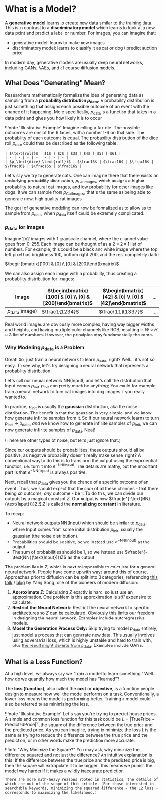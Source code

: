 # What is a Model?

A **generative model** learns to create new data similar to the training data. This is in contrast to a **discriminatory model** which learns to look at a new data point and predict a label or number. For images, you can imagine that:

- generative model: learns to make new images
- discriminatory model: learns to classify it as cat or dog / predict auction price

In modern day, generative models are usually deep neural networks, including GANs, VAEs, and of course diffusion models.

## What Does "Generating" Mean?

Researchers mathematically formalize the idea of generating data as sampling from a **probability distribution $p_\text{data}$.** A probability distribution is just something that assigns each possible outcome of an event with the chance of it happening. More specifically, $p_\text{data}$ is a function that takes in a data point and gives you how likely it is to occur.

!!!note "Illustrative Example"
    Imagine rolling a fair die. The possible outcomes are one of the 6 faces, with a number 1-6 on that side. The probability of each outcome is equal. The probability distribution of the dice roll $p_\text{dice}$ could thus be described as the following table:

    | $\text{roll}$ | $1$ | $2$ | $3$ | $4$ | $5$ | $6$ |
    | - | - | - | - | - | - | - | 
    | $p_\text{dice}(\text{roll})$ | $\frac16$ | $\frac16$ | $\frac16$ | $\frac16$ | $\frac16$ | $\frac16$ |

Let's say we try to generate cats. One can imagine there that there exists an underlying probability distribution, $p_\text{CatImages},$ which assigns a higher probability to natural cat images, and low probability for other images like dogs. If we can sample from $p_\text{CatImages},$ that's the same as being able to generate new, high quality cat images.

The goal of generative modeling can now be formalized as to allow us to sample from $p_\text{data},$ when $p_\text{data}$ itself could be extremely complicated.

### $p_\text{data}$ for Images

Imagine 2x2 images with 1 grayscale channel, where the channel value goes from 0-255. Each image can be thought of as a $2\times2\times1$ list of numbers. For example, this could be a black and white image where the top left pixel has brightness 100, bottom right 200, and the rest completely dark:

$\begin{bmatrix}[100] & [0] \\ [0] & [200]\end{bmatrix}$

We can also assign each image with a probability, thus creating a probability distribution for images:

| $\text{Image}$ | $\begin{bmatrix}[100] & [0] \\ [0] & [200]\end{bmatrix}$ | $\begin{bmatrix}[42] & [0] \\ [0] & [42]\end{bmatrix}$ | ... |
| - | - | - | - |
| $p_\text{data}(\text{Image})$ | $\frac1{1234}$ | $\frac{11}{1337}$ | ... |

Real world images are obviously more complex, having way bigger widths and heights, and having multiple color channels like RGB, resulting in $W\times H\times 3$ list of numbers. However, the principles stay fundamentally the same. 

### Why Modeling $p_\text{data}$ is a Problem

Great! So, just train a neural network to learn $p_\text{data},$ right? Well... it's not so easy. To see why, let's try designing a neural network that represents a probability distribution. 

Let's call our neural network $\text{NN}(\text{Input}),$ and let's call the distribution that $\text{Input}$ comes $p_\text{init}.$ $p_\text{init}$ can pretty much be anything; You could for example train a neural network to turn cat images into dog images if you really wanted to.

In practice, $p_\text{init}$ is usually the **gaussian** distribution, aka the noise distribution. The benefit is that the gaussian is very simple, and we know how generate infinite samples from it. So if our neural network learns to turn $p_\text{init}\to p_\text{data},$ *and* we know how to generate infinite samples of $p_\text{init},$ we can now generate infinite samples of $p_\text{data}.$ Neat!

(There are other types of noise, but let's just ignore that.)

Since our outputs should be probabilities, these outputs should all be positive, as negative probability doesn't really make sense, right? A conventional way to do this is to transform the output using the exponential function, i.e. turn it into $e^{-\text{NN}(\text{Input})}.$ The details are mathy, but the important part is that $e^{-\text{NN}(\text{Input})}$ is always positive.

Next, recall that $p_\text{data}$ gives you the chance of a specific outcome of an event. Thus, we should expect that the *sum* of all these chances - that there being *an* outcome, *any* outcome - be 1. To do this, we can divide our outputs by a magical constant $Z$. Our output is now $\frac{e^{-\text{NN}(\text{Input})}}Z.$ $Z$ is called the **normalizing constant** in literature.

To recap:

- Neural network outputs $\text{NN}(\text{Input})$ which should be similar to $p_\text{data},$ where $\text{Input}$ comes from some initial distribution $p_\text{init},$ usually the gaussian (the noise distribution).
- Probabilities should be positive, so we instead use $e^{-\text{NN}(\text{Input})}$ as the output
- The sum of probabilities should be 1, so we instead use $\frac{e^{-\text{NN}(\text{Input})}}Z$ as the output

The problem lies in $Z,$ which is next to impossible to calculate for a general neural network. People have come up with ways around this of course. Approaches prior to diffusion can be split into 3 categories, referencing [this talk](https://www.youtube.com/watch?v=wMmqCMwuM2Q) / [blog](https://yang-song.net/blog/2021/score/) by Yang Song, one of the pioneers of modern diffusion:

1. **Approximate $Z$:** Calculating $Z$ exactly is hard, so just use an approximation. One problem is this approximation is *still* expensive to calculate.
2. **Restrict the Neural Network:** Restrict the neural network to specific architectures so $Z$ can be calculated. Obviously this limits our freedom in designing the neural network. Examples include autoregressive models.
3. **Model the Generation Process Only:** Skip trying to model $p_\text{data}$ entirely, just model a process that can generate new data. This usually involves using adversarial loss, which is highly unstable and hard to train with, plus [the result might deviate from $p_\text{data}$](https://arxiv.org/abs/1706.08224). Examples include GANs.

## What is a Loss Function?

At a high level, we always say we "train a model to learn something." Well... how do we quantify how much the model has "learned"?

The **loss (function)**, also called the **cost** or **objective**, is a function people design to measure how well the model performs on a task. Conventionally, a lower loss means the model is performing better. Training a model could also be referred to as minimizing the loss.

!!!note "Illustrative Example"
    Let's say you're trying to predict house prices. A simple and common loss function for this task could be $L=|\text{TruePrice} - \text{PredictedPrice}|^2$, the square of the difference between the true price and the predicted price. As you can imagine, trying to minimize the loss $L$ is the same as trying to reduce the difference between the true price and the prediction, or in other words make the prediction more accurate. 

!!!info "Why Minimize the Square?"
    You may ask, why minimize the difference squared and not just the difference? An intuitive explanation is this: If the difference between the true price and the predicted price is big, then the square will extrapolate it to be bigger. This means we punish the model way harder if it makes a wildly inaccurate prediction.
    
    There are more math-heavy reasons rooted in statistics, the details of which are out of the scope of this article. (For those interested in searchable keywords, minimizing the squared difference - the L2 loss - corresponds to maximizing the likelihood.)
